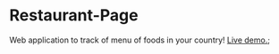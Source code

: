 # Restaurant-Page
Web application to track of menu of foods in your country!
[Live demo.](https://khojiakbarkhayotov.github.io/Restaurant-Page/);
